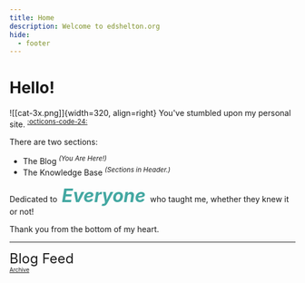 ```yaml
---
title: Home
description: Welcome to edshelton.org
hide:
  - footer
---
```


# Hello!
![[cat-3x.png]]{width=320, align=right}
You've stumbled upon my personal site. <sup>[:octicons-code-24:](https://github.com/edsheltonorg/edshelton.org)</sup>

There are two sections:

- The Blog <sup>*(You Are Here!)*</sup>
- The Knowledge Base <sup>*(Sections in Header.)*</sup>

Dedicated to &nbsp;<span style="color:#44a8a2"><font size=6>***Everyone***</font></span>&nbsp; who taught me, whether they knew it or not!

Thank you from the bottom of my heart.

---


<font size=5>Blog Feed</font><br>
<sup><sup>[Archive](/archive/2023)</sup></sup>

<style>
.md-nav__title {
  font-size: 0px;
}
.md-nav__title::after {
  font-size: 14px;
  content: 'Recent Blog Posts';
}
</style>
